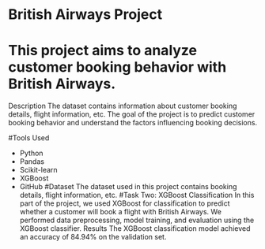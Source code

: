 # British Airways Project
# This project aims to analyze customer booking behavior with British Airways.

Description
The dataset contains information about customer booking details, flight information, etc. The goal of the project is to predict customer booking behavior and understand the factors influencing booking decisions.

#Tools Used
- Python
- Pandas
- Scikit-learn
- XGBoost
- GitHub
#Dataset
The dataset used in this project contains booking details, flight information, etc.
#Task Two: XGBoost Classification
In this part of the project, we used XGBoost for classification to predict whether a customer will book a flight with British Airways.
We performed data preprocessing, model training, and evaluation using the XGBoost classifier.
Results
The XGBoost classification model achieved an accuracy of 84.94% on the validation set.
